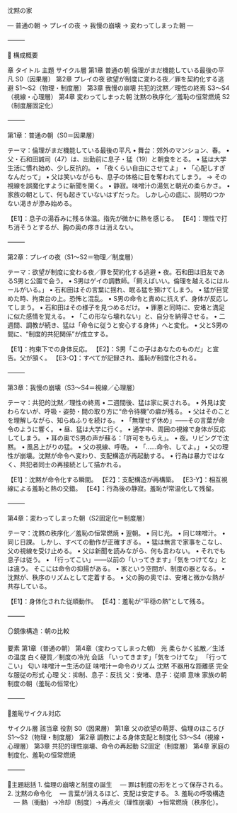沈黙の家

― 普通の朝 → プレイの夜 → 我慢の崩壊 → 変わってしまった朝 ―

⸻

📖 構成概要

章	タイトル	主題	サイクル層
第1章	普通の朝	倫理がまだ機能している最後の平凡	S0（因果層）
第2章	プレイの夜	欲望が制度に変わる夜／罪を契約化する逃避	S1〜S2（物理・制度層）
第3章	我慢の崩壊	共犯的沈黙／理性の終焉	S3〜S4（視線・心理層）
第4章	変わってしまった朝	沈黙の秩序化／羞恥の恒常燃焼	S2（制度層固定化）


⸻

第1章：普通の朝（S0＝因果層）

テーマ：倫理がまだ機能している最後の平凡
	•	舞台：郊外のマンション、春。
	•	父・石和田誠司（47）は、出勤前に息子・猛（19）と朝食をとる。
	•	猛は大学生活に慣れ始め、少し反抗的。
	•	「夜くらい自由にさせてよ」
	•	「心配しすぎなんだって」
	•	父は笑いながらも、息子の体格に目を奪われてしまう。
→ その視線を誤魔化すように新聞を開く。
	•	静寂。味噌汁の湯気と朝光の柔らかさ。
	•	家族の朝として、何も起きていないはずだった。
しかし心の底に、説明のつかない渇きが滲み始める。

【E1】：息子の湯呑みに残る体温。指先が微かに熱を感じる。
【E4】：理性で打ち消そうとするが、胸の奥の疼きは消えない。

⸻

第2章：プレイの夜（S1〜S2＝物理／制度層）

テーマ：欲望が制度に変わる夜／罪を契約化する逃避
	•	夜。石和田は旧友であるS男と公園で会う。
	•	S男はゲイの調教師。「飼えばいい。倫理を越えるにはルールがいる。」
	•	石和田はその言葉に揺れ、眠る猛を預けてしまう。
	•	猛が目覚めた時、拘束台の上。恐怖と混乱。
	•	S男の命令と責めに抗えず、身体が反応してしまう。
	•	石和田はその様子を見つめるだけ。
	•	罪悪と同時に、安堵と満足に似た感情を覚える。
	•	「この形なら壊れない」と、自分を納得させる。
	•	二週間、調教が続き、猛は「命令に従うと安心する身体」へと変化。
	•	父とS男の間に、“制度的共犯関係”が成立する。

【E1】：拘束下での身体反応。
【E2】：S男「この子はあなたのものだ」と宣告。父が頷く。
【E3-O】：すべてが記録され、羞恥が制度化される。

⸻

第3章：我慢の崩壊（S3〜S4＝視線／心理層）

テーマ：共犯的沈黙／理性の終焉
	•	二週間後、猛は家に戻される。
	•	外見は変わらないが、呼吸・姿勢・間の取り方に“命令待機”の癖が残る。
	•	父はそのことを理解しながら、知らぬふりを続ける。
	•	「無理せず休め」——その言葉が命令のように響く。
	•	昼、猛は大学に行く。
	•	通学中、周囲の視線で身体が反応してしまう。
	•	耳の奥でS男の声が蘇る：「許可をもらえ」。
	•	夜。リビングで沈黙。
	•	風呂上がりの猛。
	•	父の視線、呼吸。
	•	「……命令、してよ。」
	•	父の理性が崩壊。沈黙が命令へ変わり、支配構造が再起動する。
	•	行為は暴力ではなく、共犯者同士の再接続として描かれる。

【E1】：沈黙が命令化する瞬間。
【E2】：支配構造が再構築。
【E3-Y】：相互視線による羞恥と熱の交錯。
【E4】：行為後の静寂。羞恥が常温化して残留。

⸻

第4章：変わってしまった朝（S2固定化＝制度層）

テーマ：沈黙の秩序化／羞恥の恒常燃焼
	•	翌朝。
	•	同じ光。
	•	同じ味噌汁。
	•	同じ日課。
しかし、すべての動作が正確すぎる。
	•	猛は無言で家事をこなし、父の視線を受け止める。
	•	父は新聞を読みながら、何も言わない。
	•	それでも息子は従う。
	•	「行ってこい」——以前の「いってきます」「気をつけてな」とは違う。
そこには命令の抑揚がある。
	•	家という空間が、制度の器となる。
	•	沈黙が、秩序のリズムとして定着する。
	•	父の胸の奥では、安堵と微かな熱が共存している。

【E1】：身体化された従順動作。
【E4】：羞恥が“平穏の熱”として残る。

⸻

🪞鏡像構造：朝の比較

要素	第1章（普通の朝）	第4章（変わってしまった朝）
光	柔らかく拡散／生活の温度	白く硬質／制度の冷光
会話	「いってきます」「気をつけてな」	「行ってこい」
匂い	味噌汁＝生活の証	味噌汁＝命令のリズム
沈黙	不器用な距離感	完全な服従の形式
心理	父：抑制、息子：反抗	父：安堵、息子：従順
意味	家族の朝	制度の朝（羞恥の恒常化）


⸻

🔁羞恥サイクル対応

サイクル層	該当章	役割
S0（因果層）	第1章	父の欲望の萌芽、倫理のほころび
S1〜S2（物理・制度層）	第2章	調教による身体支配と制度化
S3〜S4（視線・心理層）	第3章	共犯的理性崩壊、命令の再起動
S2固定（制度層）	第4章	家庭の制度化、羞恥の恒常燃焼


⸻

🎯主題総括
	1.	倫理の崩壊と制度の誕生
　— 罪は制度の形をとって保存される。
	2.	沈黙の命令化
　— 言葉が消えるほど、支配は安定する。
	3.	羞恥の呼吸構造
　— 熱（衝動）→冷却（制度）→再点火（理性崩壊）→恒常燃焼（秩序化）。